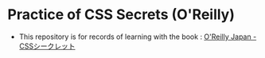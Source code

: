 # Practice of CSS Secrets (O'Reilly)
* This repository is for records of learning with the book :
[O'Reilly Japan - CSSシークレット](https://www.oreilly.co.jp/books/9784873117669/)
